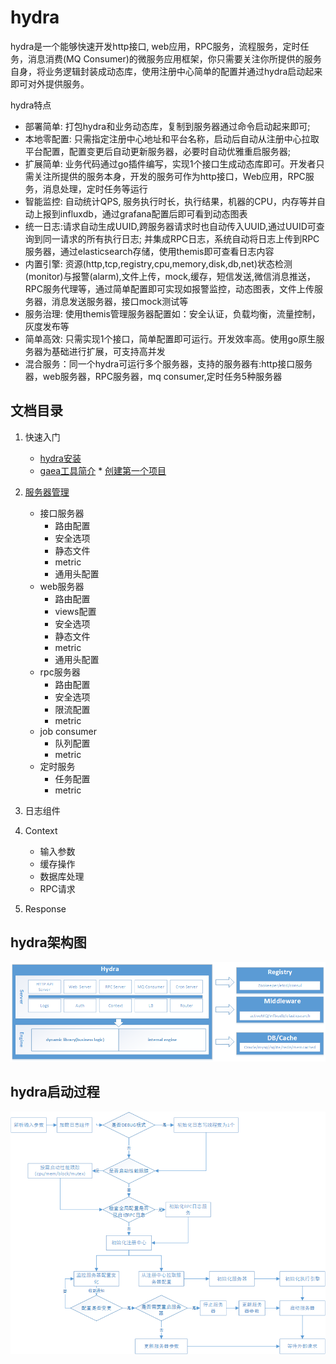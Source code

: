 # hydra
hydra是一个能够快速开发http接口, web应用，RPC服务，流程服务，定时任务，消息消费(MQ Consumer)的微服务应用框架，你只需要关注你所提供的服务自身，将业务逻辑封装成动态库，使用注册中心简单的配置并通过hydra启动起来即可对外提供服务。


  hydra特点
* 部署简单: 打包hydra和业务动态库，复制到服务器通过命令启动起来即可; 
* 本地零配置: 只需指定注册中心地址和平台名称，启动后自动从注册中心拉取平台配置，配置变更后自动更新服务器，必要时自动优雅重启服务器; 
* 扩展简单: 业务代码通过go插件编写，实现1个接口生成动态库即可。开发者只需关注所提供的服务本身，开发的服务可作为http接口，Web应用，RPC服务，消息处理，定时任务等运行
* 智能监控: 自动统计QPS, 服务执行时长，执行结果，机器的CPU，内存等并自动上报到influxdb，通过grafana配置后即可看到动态图表
* 统一日志:请求自动生成UUID,跨服务器请求时也自动传入UUID,通过UUID可查询到同一请求的所有执行日志; 并集成RPC日志，系统自动将日志上传到RPC服务器，通过elasticsearch存储，使用themis即可查看日志内容
* 内置引擎: 资源(http,tcp,registry,cpu,memory,disk,db,net)状态检测(monitor)与报警(alarm),文件上传，mock,缓存，短信发送,微信消息推送，RPC服务代理等，通过简单配置即可实现如报警监控，动态图表，文件上传服务器，消息发送服务器，接口mock测试等
* 服务治理: 使用themis管理服务器配置如：安全认证，负载均衡，流量控制，灰度发布等
* 简单高效: 只需实现1个接口，简单配置即可运行。开发效率高。使用go原生服务器为基础进行扩展，可支持高并发
* 混合服务：同一个hydra可运行多个服务器，支持的服务器有:http接口服务器，web服务器，RPC服务器，mq consumer,定时任务5种服务器

## 文档目录
1. 快速入门
      * [hydra安装](https://github.com/qxnw/hydra/blob/master/quickstart/2_install.md)
      * [gaea工具简介](https://github.com/qxnw/hydra/blob/master/quickstart/3.install_gaea.md)
       * [创建第一个项目](https://github.com/qxnw/hydra/blob/master/quickstart/6.first_project.md)
      
2. [服务器管理](https://github.com/qxnw/hydra/blob/master/quickstart/7.server.intro.md)
      * 接口服务器
          + 路由配置
          + 安全选项
          + 静态文件
          + metric 
          + 通用头配置
      * web服务器
          + 路由配置
          + views配置
          + 安全选项
          + 静态文件
          + metric 
          + 通用头配置
      * rpc服务器
          + 路由配置
          + 安全选项
          + 限流配置
          + metric
      * job consumer
          + 队列配置
          + metric
      * 定时服务
          + 任务配置
          + metric
3. 日志组件
4. Context
      * 输入参数
      * 缓存操作
      * 数据库处理
      * RPC请求
5. Response
     

## hydra架构图

![架构图](https://github.com/qxnw/hydra/blob/master/quickstart/hydra.png?raw=true)


## hydra启动过程


![架构图](https://github.com/qxnw/hydra/blob/master/quickstart/flow.png?raw=true)